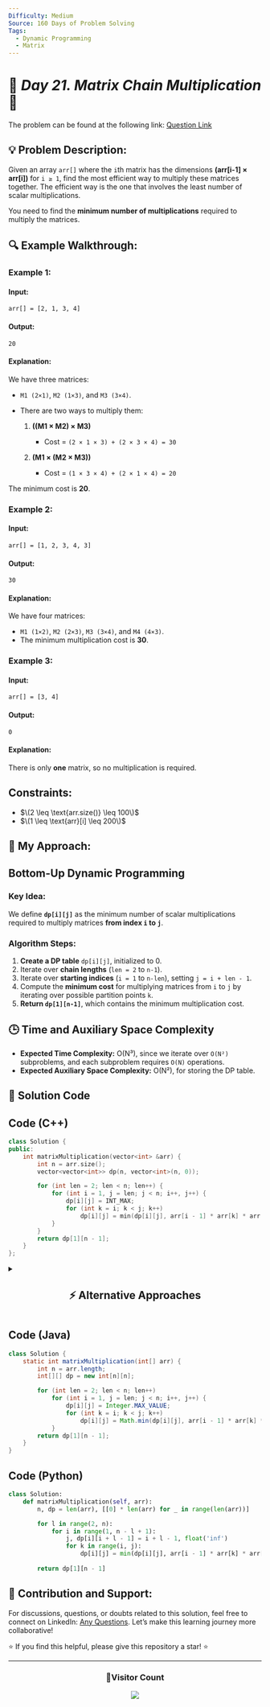 ```yaml
---
Difficulty: Medium  
Source: 160 Days of Problem Solving  
Tags:
  - Dynamic Programming
  - Matrix
---
```


# 🚀 _Day 21. Matrix Chain Multiplication_ 🧠


The problem can be found at the following link: [Question Link](https://www.geeksforgeeks.org/problems/matrix-chain-multiplication0303/1)

## 💡 **Problem Description:** 

Given an array `arr[]` where the `i`th matrix has the dimensions **(arr[i-1] × arr[i])** for `i ≥ 1`, find the most efficient way to multiply these matrices together. The efficient way is the one that involves the least number of scalar multiplications.

You need to find the **minimum number of multiplications** required to multiply the matrices.



## 🔍 **Example Walkthrough:**

### **Example 1:**  

#### **Input:**  
```plaintext
arr[] = [2, 1, 3, 4]
```

#### **Output:**  
```plaintext
20
```

#### **Explanation:**  
We have three matrices:  
- `M1 (2×1)`, `M2 (1×3)`, and `M3 (3×4)`.  
- There are two ways to multiply them:  

  1. **((M1 × M2) × M3)**  
     - Cost = `(2 × 1 × 3) + (2 × 3 × 4) = 30`  

  2. **(M1 × (M2 × M3))**  
     - Cost = `(1 × 3 × 4) + (2 × 1 × 4) = 20`  

The minimum cost is **20**.



### **Example 2:**  

#### **Input:**  
```plaintext
arr[] = [1, 2, 3, 4, 3]
```

#### **Output:**  
```plaintext
30
```

#### **Explanation:**  
We have four matrices:  
- `M1 (1×2)`, `M2 (2×3)`, `M3 (3×4)`, and `M4 (4×3)`.  
- The minimum multiplication cost is **30**.



### **Example 3:**  

#### **Input:**  
```plaintext
arr[] = [3, 4]
```

#### **Output:**  
```plaintext
0
```

#### **Explanation:**  
There is only **one** matrix, so no multiplication is required.



## **Constraints:**  
- $\(2 \leq \text{arr.size()} \leq 100\)$  
- $\(1 \leq \text{arr}[i] \leq 200\)$  


## 🎯 **My Approach:**

## **Bottom-Up Dynamic Programming**  

### **Key Idea:**  
We define **`dp[i][j]`** as the minimum number of scalar multiplications required to multiply matrices **from index `i` to `j`**.  

### **Algorithm Steps:**  
1. **Create a DP table** `dp[i][j]`, initialized to 0.  
2. Iterate over **chain lengths** (`len = 2` to `n-1`).  
3. Iterate over **starting indices** (`i = 1` to `n-len`), setting `j = i + len - 1`.  
4. Compute the **minimum cost** for multiplying matrices from `i` to `j` by iterating over possible partition points `k`.  
5. **Return `dp[1][n-1]`**, which contains the minimum multiplication cost.  

## 🕒 **Time and Auxiliary Space Complexity** 


- **Expected Time Complexity:** O(N³), since we iterate over `O(N²)` subproblems, and each subproblem requires `O(N)` operations.  
- **Expected Auxiliary Space Complexity:** O(N²), for storing the DP table.  

## 📝 **Solution Code**

## **Code (C++)**
```cpp
class Solution {
public:
    int matrixMultiplication(vector<int> &arr) {
        int n = arr.size();
        vector<vector<int>> dp(n, vector<int>(n, 0));

        for (int len = 2; len < n; len++) {
            for (int i = 1, j = len; j < n; i++, j++) {
                dp[i][j] = INT_MAX;
                for (int k = i; k < j; k++)
                    dp[i][j] = min(dp[i][j], arr[i - 1] * arr[k] * arr[j] + dp[i][k] + dp[k + 1][j]);
            }
        }
        return dp[1][n - 1];
    }
};
```

<details>
<summary><h2 align="center">⚡ Alternative Approaches</h2></summary>

## **1️⃣ Recursive + Memoization (Top-Down DP) – O(N³)**
### **Algorithm Steps:**
1. Use a `dp[i][j]` table to store results of subproblems.
2. If `dp[i][j]` is already computed, return it.
3. Otherwise, compute `solve(i, j)` recursively and store results.

### **Code (C++):**
```cpp
class Solution {
public:
    int dp[1005][1005];

    int solve(vector<int>& arr, int i, int j) {
        if (i == j) return 0;
        if (dp[i][j] != -1) return dp[i][j];

        int ans = INT_MAX;
        for (int k = i; k < j; k++) {
            int cost = arr[i-1] * arr[k] * arr[j] + solve(arr, i, k) + solve(arr, k+1, j);
            ans = min(ans, cost);
        }
        return dp[i][j] = ans;
    }

    int matrixMultiplication(vector<int>& arr) {
        memset(dp, -1, sizeof(dp));
        return solve(arr, 1, arr.size() - 1);
    }
};
```
✅ **Time Complexity:** `O(N³)`  
✅ **Space Complexity:** `O(N²)`





## **Comparison of Approaches**

| **Approach**                     | ⏱️ **Time Complexity** | 🗂️ **Space Complexity** | ✅ **Pros**                      | ⚠️ **Cons**                     |
|----------------------------------|------------------------|-------------------------|----------------------------------|---------------------------------|
| **Bottom-Up DP**                 | 🟢 O(N³)               | 🟡 O(N²)                 | Efficient and easy to implement | Uses `O(N²)` space              |
| **Recursive + Memoization**      | 🟢 O(N³)               | 🔴 O(N²)                  | Reduces redundant calculations | Still uses `O(N²)` memory       |


✅ **Best Choice?**  
- If **memory is not an issue**, use **Bottom-Up DP** (`O(N³) Time, O(N²) Space`).  
- If **you need recursion**, use **Memoized DP** (`O(N³) Time, O(N²) Space`).  
</details>
  
## **Code (Java)** 
```java
class Solution {
    static int matrixMultiplication(int[] arr) {
        int n = arr.length;
        int[][] dp = new int[n][n];

        for (int len = 2; len < n; len++)
            for (int i = 1, j = len; j < n; i++, j++) {
                dp[i][j] = Integer.MAX_VALUE;
                for (int k = i; k < j; k++)
                    dp[i][j] = Math.min(dp[i][j], arr[i - 1] * arr[k] * arr[j] + dp[i][k] + dp[k + 1][j]);
            }
        return dp[1][n - 1];
    }
}
```
## **Code (Python)**

```python
class Solution:
    def matrixMultiplication(self, arr):
        n, dp = len(arr), [[0] * len(arr) for _ in range(len(arr))]

        for l in range(2, n):
            for i in range(1, n - l + 1):
                j, dp[i][i + l - 1] = i + l - 1, float('inf')
                for k in range(i, j):
                    dp[i][j] = min(dp[i][j], arr[i - 1] * arr[k] * arr[j] + dp[i][k] + dp[k + 1][j])
        
        return dp[1][n - 1]
```



## 🎯 **Contribution and Support:**

For discussions, questions, or doubts related to this solution, feel free to connect on LinkedIn: [Any Questions](https://www.linkedin.com/in/het-patel-8b110525a/). Let’s make this learning journey more collaborative!

⭐ If you find this helpful, please give this repository a star! ⭐

---

<div align="center">
  <h3><b>📍Visitor Count</b></h3>
</div>

<p align="center">
  <img src="https://profile-counter.glitch.me/Hunterdii/count.svg" />
</p>
